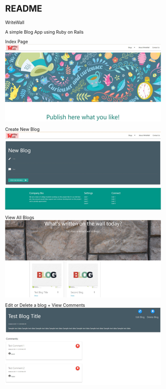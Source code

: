 # README
WriteWall

A simple Blog App using Ruby on Rails

Index Page
![Screenshot](writewall1.jpg)

Create New Blog
![Screenshot](writewall2.jpg)

View All Blogs
![Screenshot](writewall3.jpg)

Edit or Delete a blog + View Comments
![Screenshot](writewall4.jpg)
